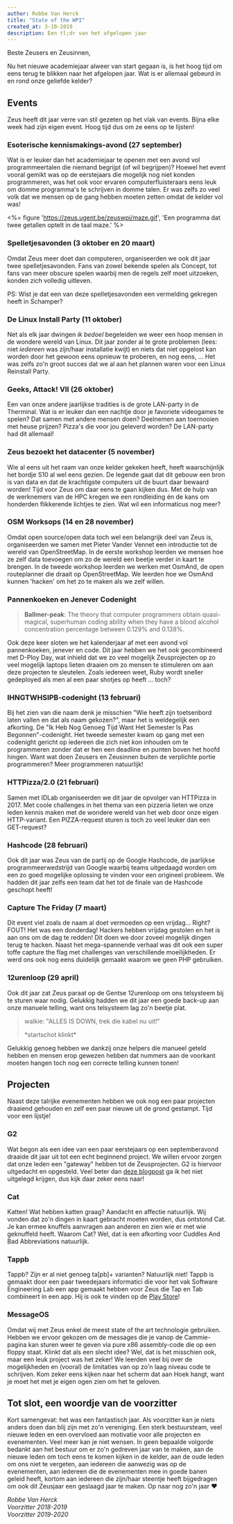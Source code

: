 ```yaml
---
author: Robbe Van Herck
title: "State of the WPI"
created_at: 3-10-2019
description: Een tl;dr van het afgelopen jaar
---
```


Beste Zeusers en Zeusinnen,

Nu het nieuwe academiejaar alweer van start gegaan is, is het hoog tijd om eens terug te blikken naar het afgelopen jaar. Wat is er allemaal gebeurd in en rond onze geliefde kelder?

## Events

Zeus heeft dit jaar verre van stil gezeten op het vlak van events. Bijna elke week had zijn eigen event. Hoog tijd dus om ze eens op te lijsten!

### Esoterische kennismakings-avond (27 september)

Wat is er leuker dan het academiejaar te openen met een avond vol programmeertalen die niemand begrijpt (of wil begrijpen)? Hoewel het event vooral gemikt was op de eerstejaars die mogelijk nog niet konden programmeren, was het ook voor ervaren computerfluisteraars eens leuk om domme programma's te schrijven in domme talen. Er was zelfs zo veel volk dat we mensen op de gang hebben moeten zetten omdat de kelder vol was!

<%= figure 'https://zeus.ugent.be/zeuswpi/maze.gif', 'Een programma dat twee getallen optelt in de taal maze.' %>

### Spelletjesavonden (3 oktober en 20 maart)

Omdat Zeus meer doet dan computeren, organiseerden we ook dit jaar twee spelletjesavonden. Fans van zowel bekende spelen als Concept, tot fans van meer obscure spelen waarbij men de regels zelf moet uitzoeken, konden zich volledig uitleven.

PS: Wist je dat een van deze spelletjesavonden een vermelding gekregen heeft in Schamper?

### De Linux Install Party (11 oktober)

Net als elk jaar dwingen *ik bedoel* begeleiden we weer een hoop mensen in de wondere wereld van Linux. Dit jaar zonder al te grote problemen (lees: niet *iedereen* was zijn/haar installatie kwijt) en niets dat niet opgelost kan worden door het gewoon eens opnieuw te proberen, en nog eens, ... Het was zelfs zo'n groot succes dat we al aan het plannen waren voor een Linux Reinstall Party.

### Geeks, Attack! VII (26 oktober)

Een van onze andere jaarlijkse tradities is de grote LAN-party in de Therminal. Wat is er leuker dan een nachtje door je favoriete videogames te spelen? Dat samen met andere mensen doen? Deelnemen aan toernooien met heuse prijzen? Pizza's die voor jou geleverd worden? De LAN-party had dit allemaal!

### Zeus bezoekt het datacenter (5 november)

Wie al eens uit het raam van onze kelder gekeken heeft, heeft waarschijnlijk het bordje S10 al wel eens gezien. De legende gaat dat dit gebouw een bron is van data en dat de krachtigste computers uit de buurt daar bewaard worden! Tijd voor Zeus om daar eens te gaan kijken dus. Met de hulp van de werknemers van de HPC kregen we een rondleiding én de kans om honderden flikkerende lichtjes te zien. Wat wil een informaticus nog meer?

### OSM Worksops (14 en 28 november)

Omdat open source/open data toch wel een belangrijk deel van Zeus is, organiseerden we samen met Pieter Vander Vennet een introductie tot de wereld van OpenStreetMap. In de eerste workshop leerden we mensen hoe ze zelf data toevoegen om zo de wereld een beetje verder in kaart te brengen. In de tweede workshop leerden we werken met OsmAnd, de open routeplanner die draait op OpenStreetMap. We leerden hoe we OsmAnd kunnen 'hacken' om het zo te maken als we zelf willen.

### Pannenkoeken en Jenever Codenight

> **Ballmer-peak**: The theory that computer programmers obtain quasi-magical, superhuman coding ability when they have a blood alcohol concentration percentage between 0.129% and 0.138%.

Ook deze keer sloten we het kalenderjaar af met een avond vol pannenkoeken, jenever en code. Dit jaar hebben we het ook gecombineerd met D-Ploy Day, wat inhield dat we zo veel mogelijk Zeusprojecten op zo veel mogelijk laptops lieten draaien om zo mensen te stimuleren om aan deze projecten te sleutelen. Zoals iedereen weet, Ruby wordt sneller gedeployed als men al een paar shotjes op heeft ... toch?

### IHNGTWHSIPB-codenight (13 februari)

Bij het zien van die naam denk je misschien "Wie heeft zijn toetsenbord laten vallen en dat als naam gekozen?", maar het is weldegelijk een afkorting. De "Ik Heb Nog Genoeg Tijd Want Het Semester Is Pas Begonnen"-codenight. Het tweede semester kwam op gang met een codenight gericht op iedereen die zich niet kon inhouden om te programmeren zonder dat er hen een deadline en punten boven het hoofd hingen. Want wat doen Zeusers en Zeusinnen buiten de verplichte portie programmeren? Meer programmeren natuurlijk!

### HTTPizza/2.0 (21 februari)

Samen met IDLab organiseerden we dit jaar de opvolger van HTTPizza in 2017. Met coole challenges in het thema van een pizzeria lieten we onze leden kennis maken met de wondere wereld van het web door onze eigen HTTP-variant. Een PIZZA-request sturen is toch zo veel leuker dan een GET-request?

### Hashcode (28 februari)

Ook dit jaar was Zeus van de partij op de Google Hashcode, de jaarlijkse programmeerwedstrijd van Google waarbij teams uitgedaagd worden om een zo goed mogelijke oplossing te vinden voor een origineel probleem. We hadden dit jaar zelfs een team dat het tot de finale van de Hashcode geschopt heeft!

### Capture The Friday (7 maart)

Dit event viel zoals de naam al doet vermoeden op een vrijdag... Right? FOUT! Het was een donderdag! Hackers hebben vrijdag gestolen en het is aan ons om de dag te redden! Dit doen we door zoveel mogelijk dingen terug te hacken. Naast het mega-spannende verhaal was dit ook een super toffe capture the flag met challenges van verschillende moeilijkheden. Er werd ons ook nog eens duidelijk gemaakt waarom we geen PHP gebruiken.

### 12urenloop (29 april)

Ook dit jaar zat Zeus paraat op de Gentse 12urenloop om ons telsysteem bij te sturen waar nodig. Gelukkig hadden we dit jaar een goede back-up aan onze manuele telling, want ons telsysteem lag zo'n beetje plat.

> walkie: "ALLES IS DOWN, trek die kabel nu uit!"
>
> \*startschot klinkt\*

Gelukkig genoeg hebben we dankzij onze helpers die manueel geteld hebben en mensen erop gewezen hebben dat nummers aan de voorkant moeten hangen toch nog een correcte telling kunnen tonen!

## Projecten

Naast deze talrijke evenementen hebben we ook nog een paar projecten draaiend gehouden en zelf een paar nieuwe uit de grond gestampt. Tijd voor een lijstje!

### G2

Wat begon als een idee van een paar eerstejaars op een septemberavond draaide dit jaar uit tot een echt beginnend project. We willen ervoor zorgen dat onze leden een "gateway" hebben tot de Zeusprojecten. G2 is hiervoor uitgedacht en opgesteld. Veel beter dan [deze blogpost](https://zeus.gent/blog/18-19/g2_blogpost/) ga ik het niet uitgelegd krijgen, dus kijk daar zeker eens naar!

### Cat

Katten! Wat hebben katten graag? Aandacht en affectie natuurlijk. Wij vonden dat zo'n dingen in kaart gebracht moeten worden, dus ontstond Cat. Je kan ermee knuffels aanvragen aan anderen en zien wie er met wie geknuffeld heeft. Waarom Cat? Wel, dat is een afkorting voor Cuddles And Bad Abbreviations natuurlijk.

### Tappb

Tappb? Zijn er al niet genoeg ta[pb]+ varianten? Natuurlijk niet! Tappb is gemaakt door een paar tweedejaars informatici die voor het vak Software Engineering Lab een app gemaakt hebben voor Zeus die Tap en Tab combineert in een app. Hij is ook te vinden op de [Play Store](https://play.google.com/store/apps/details?id=gent.zeus.tappb)!

### MessageOS

Omdat wij met Zeus enkel de meest state of the art technologie gebruiken. Hebben we ervoor gekozen om de messages die je vanop de Cammie-pagina kan sturen weer te geven via pure x86 assembly-code die op een floppy staat. Klinkt dat als een slecht idee? Wel, dat is het misschien ook, maar een leuk project was het zeker! We leerden veel bij over de mogelijkheden en (vooral) de limitaties van op zo'n laag niveau code te schrijven. Kom zeker eens kijken naar het scherm dat aan Hoek hangt, want je moet het met je eigen ogen zien om het te geloven.

## Tot slot, een woordje van de voorzitter

Kort samengevat: het was een fantastisch jaar. Als voorzitter kan je niets anders doen dan blij zijn met zo'n vereniging. Een sterk bestuursteam, veel nieuwe leden en een overvloed aan motivatie voor alle projecten en evenementen. Veel meer kan je niet wensen. In geen bepaalde volgorde bedankt aan het bestuur om er zo'n gedreven jaar van te maken, aan de nieuwe leden om toch eens te komen kijken in de kelder, aan de oude leden om ons niet te vergeten, aan iedereen die aanwezig was op de evenementen, aan iedereen die de evenementen mee in goede banen geleid heeft, kortom aan iedereen die zijn/haar steentje heeft bijgedragen om ook dit Zeusjaar een geslaagd jaar te maken. Op naar nog zo'n jaar ♥

_Robbe Van Herck_ <br />
_Voorzitter 2018-2019_ <br />
_Voorzitter 2019-2020_ <br />
